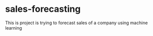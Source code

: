# sales-forecasting
 This is project is trying to forecast sales of a company using machine learning
